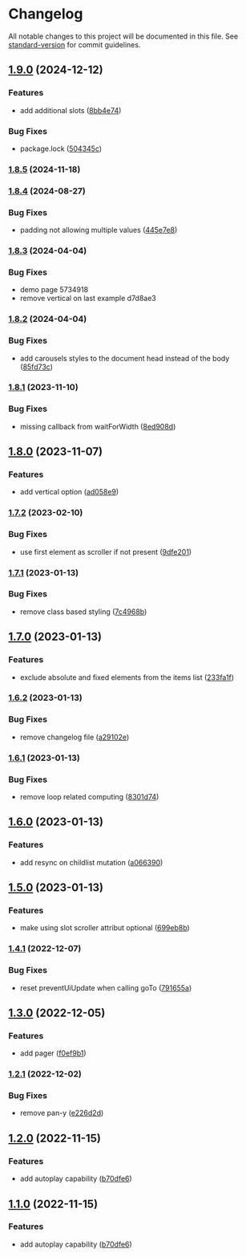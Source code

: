 # Changelog

All notable changes to this project will be documented in this file. See [standard-version](https://github.com/conventional-changelog/standard-version) for commit guidelines.

## [1.9.0](https://github.com/corentin-gautier/snap-carousel/compare/v1.8.5...v1.9.0) (2024-12-12)


### Features

* add additional slots ([8bb4e74](https://github.com/corentin-gautier/snap-carousel/commit/8bb4e74e38125b7420bbd5f65d4149962c3585fb))


### Bug Fixes

* package.lock ([504345c](https://github.com/corentin-gautier/snap-carousel/commit/504345cda4fffd5ff5272c04dd88b9a2872784a2))

### [1.8.5](https://github.com/corentin-gautier/snap-carousel/compare/v1.8.4...v1.8.5) (2024-11-18)

### [1.8.4](https://github.com/corentin-gautier/snap-carousel/compare/v1.8.3...v1.8.4) (2024-08-27)


### Bug Fixes

* padding not allowing multiple values ([445e7e8](https://github.com/corentin-gautier/snap-carousel/commit/445e7e833d0af322c5f42d453bdb46e3daad8bc9))

### [1.8.3](///compare/v1.8.2...v1.8.3) (2024-04-04)


### Bug Fixes

* demo page 5734918
* remove vertical on last example d7d8ae3

### [1.8.2](https://github.com/corentin-gautier/snap-carousel/compare/v1.8.1...v1.8.2) (2024-04-04)


### Bug Fixes

* add carousels styles to the document head instead of the body ([85fd73c](https://github.com/corentin-gautier/snap-carousel/commit/85fd73ce349800b7249954d4e20c01d428fa56f6))

### [1.8.1](https://github.com/corentin-gautier/snap-carousel/compare/v1.8.0...v1.8.1) (2023-11-10)


### Bug Fixes

* missing callback from waitForWidth ([8ed908d](https://github.com/corentin-gautier/snap-carousel/commit/8ed908d1d6af3944d540788fdc4d0196e660c266))

## [1.8.0](https://github.com/corentin-gautier/snap-carousel/compare/v1.7.2...v1.8.0) (2023-11-07)


### Features

* add vertical option ([ad058e9](https://github.com/corentin-gautier/snap-carousel/commit/ad058e9cb8a27683d9d6db723f82fef2c09914cb))

### [1.7.2](https://github.com/corentin-gautier/snap-carousel/compare/v1.7.1...v1.7.2) (2023-02-10)


### Bug Fixes

* use first element as scroller if not present ([9dfe201](https://github.com/corentin-gautier/snap-carousel/commit/9dfe201aac71f6f3a9cd491968a8a6725483bdac))

### [1.7.1](https://github.com/corentin-gautier/snap-carousel/compare/v1.7.0...v1.7.1) (2023-01-13)


### Bug Fixes

* remove class based styling ([7c4968b](https://github.com/corentin-gautier/snap-carousel/commit/7c4968b2e4732e2cfba5b18ad42ae8661c5e3e42))

## [1.7.0](https://github.com/corentin-gautier/snap-carousel/compare/v1.6.2...v1.7.0) (2023-01-13)


### Features

* exclude absolute and fixed elements from the items list ([233fa1f](https://github.com/corentin-gautier/snap-carousel/commit/233fa1fb725ecff33281fb8d620e760d4ea1dcf2))

### [1.6.2](https://github.com/corentin-gautier/snap-carousel/compare/v1.6.1...v1.6.2) (2023-01-13)


### Bug Fixes

* remove changelog file ([a29102e](https://github.com/corentin-gautier/snap-carousel/commit/a29102e335716bce097cfccb61b813db38ab47a8))

### [1.6.1](https://github.com/corentin-gautier/snap-carousel/compare/v1.6.0...v1.6.1) (2023-01-13)


### Bug Fixes

* remove loop related computing ([8301d74](https://github.com/corentin-gautier/snap-carousel/commit/8301d74b6dd282dce80cedde40356f7b0fc99532))

## [1.6.0](https://github.com/corentin-gautier/snap-carousel/compare/v1.5.0...v1.6.0) (2023-01-13)


### Features

* add resync on childlist mutation ([a066390](https://github.com/corentin-gautier/snap-carousel/commit/a0663909e124978c3a1aad4b3e774376565a6975))

## [1.5.0](https://github.com/corentin-gautier/snap-carousel/compare/v1.4.1...v1.5.0) (2023-01-13)


### Features

* make using slot scroller attribut optional ([699eb8b](https://github.com/corentin-gautier/snap-carousel/commit/699eb8b28f42ea3b08633424ac8bba0114dc3c52))

### [1.4.1](https://github.com/corentin-gautier/snap-carousel/compare/v1.4.0...v1.4.1) (2022-12-07)


### Bug Fixes

* reset preventUiUpdate when calling goTo ([791655a](https://github.com/corentin-gautier/snap-carousel/commit/791655aa34153d16b744f3274fad8c0face228ac))

## [1.3.0](https://github.com/corentin-gautier/snap-carousel/compare/v1.2.1...v1.3.0) (2022-12-05)


### Features

* add pager ([f0ef9b1](https://github.com/corentin-gautier/snap-carousel/commit/f0ef9b1ea6b2cd6a3e662569f0f7e0414ad45268))

### [1.2.1](https://github.com/corentin-gautier/snap-carousel/compare/v1.2.0...v1.2.1) (2022-12-02)


### Bug Fixes

* remove pan-y ([e226d2d](https://github.com/corentin-gautier/snap-carousel/commit/e226d2d25ce8bb70f752bdc6318169d84b322eae))

## [1.2.0](https://github.com/corentin-gautier/snap-carousel/compare/v1.0.6...v1.2.0) (2022-11-15)


### Features

* add autoplay capability ([b70dfe6](https://github.com/corentin-gautier/snap-carousel/commit/b70dfe694addc4b09fc77196045c155808588d65))

## [1.1.0](https://github.com/corentin-gautier/snap-carousel/compare/v1.0.6...v1.1.0) (2022-11-15)


### Features

* add autoplay capability ([b70dfe6](https://github.com/corentin-gautier/snap-carousel/commit/b70dfe694addc4b09fc77196045c155808588d65))
